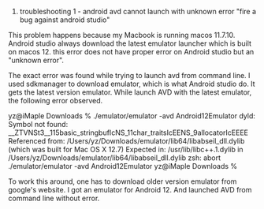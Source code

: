 1. troubleshooting 1 - android avd cannot launch with unknown error "fire a bug against android studio"

This problem happens because my Macbook is running macos 11.7.10. Android studio always download the latest emulator launcher which is built on macos 12. this error does not have proper error on Android studio but an "unknown error".

The exact error was found while trying to launch avd from command line.
I used sdkmanager to download emulator, which is what Android studio do. It gets the latest version emulator. While launch AVD with the latest emulator, the following error observed.

yz@iMaple Downloads % ./emulator/emulator -avd Android12Emulator
dyld: Symbol not found: __ZTVNSt3__115basic_stringbufIcNS_11char_traitsIcEENS_9allocatorIcEEEE
  Referenced from: /Users/yz/Downloads/emulator/lib64/libabseil_dll.dylib (which was built for Mac OS X 12.7)
  Expected in: /usr/lib/libc++.1.dylib
 in /Users/yz/Downloads/emulator/lib64/libabseil_dll.dylib
zsh: abort      ./emulator/emulator -avd Android12Emulator
yz@iMaple Downloads % 

To work this around, one has to download older version emulator from google's website. I got an emulator for Android 12. And launched AVD from command line without error.

